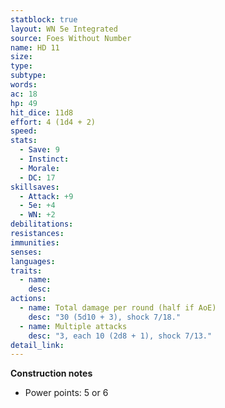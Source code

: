 ```yaml
---
statblock: true
layout: WN 5e Integrated
source: Foes Without Number
name: HD 11
size: 
type: 
subtype: 
words: 
ac: 18
hp: 49
hit_dice: 11d8
effort: 4 (1d4 + 2)
speed: 
stats:
  - Save: 9
  - Instinct: 
  - Morale:
  - DC: 17
skillsaves:
  - Attack: +9
  - 5e: +4
  - WN: +2
debilitations: 
resistances:
immunities:
senses:
languages: 
traits:
  - name: 
    desc: 
actions:
  - name: Total damage per round (half if AoE)
    desc: "30 (5d10 + 3), shock 7/18."
  - name: Multiple attacks
    desc: "3, each 10 (2d8 + 1), shock 7/13."
detail_link: 
---
```


**Construction notes**
- Power points: 5 or 6
